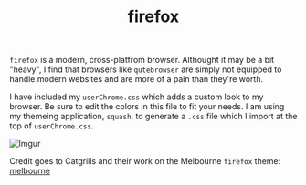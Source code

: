 <div align='center'>
    <h1>firefox</h1><br>
</div>

`firefox` is a modern, cross-platfrom browser.
Althought it may be a bit "heavy", I find that browsers like `qutebrowser` are simply
not equipped to handle modern websites and are more of a pain than they're worth.

I have included my `userChrome.css` which adds a custom look to my browser.
Be sure to edit the colors in this file to fit your needs. 
I am using my themeing application, `squash`, to generate a `.css` file which I import at the top of `userChrome.css`.

![Imgur](https://i.imgur.com/eXF9k8I.png)

Credit goes to Catgrills and their work on the Melbourne `firefox` theme: [melbourne](https://github.com/Catgrills/Melbourne)
